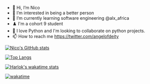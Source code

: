 - 👋 Hi, I’m Nico
- 👀 I’m interested in being a better person 
- 🌱 I’m currently learning software engineering @alx_africa
- ♟️ I'm a cohort 9 student 
- 💞️ I love Python and I'm looking to collaborate on python projects.
- 📫 How to reach me https://twitter.com/angelofdeity


[![Nico's GitHub stats](https://github-readme-stats-angelofdeity.vercel.app/api?username=angelofdeity&show_icons=true&theme=codeSTACKr)](https://github.com/anuraghazra/github-readme-stats)


[![Top Langs](https://github-readme-stats-angelofdeity.vercel.app/api/top-langs/?username=angelofdeity&layout=compact&show_icons=true&theme=codeSTACKr)](https://github.com/anuraghazra/github-readme-stats)


[![Harlok's wakatime stats](https://github-readme-stats-angelofdeity.vercel.app/api/wakatime?username=laziNico&layout=compact&show_icons=true&theme=codeSTACKr)](https://github.com/anuraghazra/github-readme-stats)


[![wakatime](https://wakatime.com/badge/user/3f07a958-b889-40e7-b850-93a610d7ed13.svg)](https://wakatime.com/@3f07a958-b889-40e7-b850-93a610d7ed13)
<!---
angelofdeity/angelofdeity is a ✨ special ✨ repository because its `README.md` (this file) appears on your GitHub profile.
You can click the Preview link to take a look at your changes.
--->
